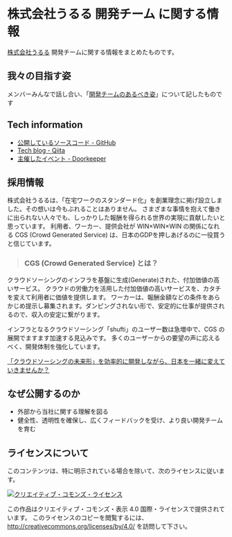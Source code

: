 # 株式会社うるる 開発チーム に関する情報

[株式会社うるる](http://www.uluru.biz/) 開発チームに関する情報をまとめたものです。

## 我々の目指す姿

メンバーみんなで話し合い、「[開発チームのあるべき姿](https://github.com/uluru/dev-team-info/blob/master/1-%E6%88%91%E3%80%85%E3%81%AE%E7%9B%AE%E6%8C%87%E3%81%99%E5%A7%BF.md)」について記したものです

## Tech information

* [公開しているソースコード - GitHub](https://github.com/uluru)
* [Tech blog - Qiita](http://qiita.com/organizations/uluru)
* [主催したイベント - Doorkeeper](https://uluru.doorkeeper.jp/events)

## 採用情報

株式会社うるるは、「在宅ワークのスタンダード化」を創業理念に掲げ設立しました。その想いは今もぶれることはありません。
さまざまな事情を抱えて働きに出られない人々でも、しっかりした報酬を得られる世界の実現に貢献したいと思っています。
利用者、ワーカー、提供会社が WIN×WIN×WIN の関係になれる CGS (Crowd Generated Service) は、日本のGDPを押しあげるのに一役買うと信じています。

> ### CGS (Crowd Generated Service) とは？
クラウドソーシングのインフラを基盤に生成(Generate)された、付加価値の高いサービス。
クラウドの労働力を活用した付加価値の高いサービスを、カタチを変えて利用者に価値を提供します。
ワーカーは、報酬金額などの条件をあらかじめ提示し募集されます。ダンピングされない形で、安定的に仕事が提供されるので、収入の安定に繋がります。

インフラとなるクラウドソーシング「shufti」のユーザー数は急増中で、CGS の展開でますます加速する見込みです。
多くのユーザーからの要望の声に応えるべく、開発体制を強化しています。

[「クラウドソーシングの未来形」を効率的に開発しながら、日本を一緒に変えていきませんか？](http://www.uluru.biz/recruit)

## なぜ公開するのか

* 外部から当社に関する理解を図る
* 健全性、透明性を確保し、広くフィードバックを受け、より良い開発チームを育む

## ライセンスについて

このコンテンツは、特に明示されている場合を除いて、次のライセンスに従います。

[![クリエイティブ・コモンズ・ライセンス](https://i.creativecommons.org/l/by/4.0/88x31.png)](http://creativecommons.org/licenses/by/4.0/)

この作品はクリエイティブ・コモンズ・表示 4.0 国際・ライセンスで提供されています。
このライセンスのコピーを閲覧するには、 http://creativecommons.org/licenses/by/4.0/ を訪問して下さい。
